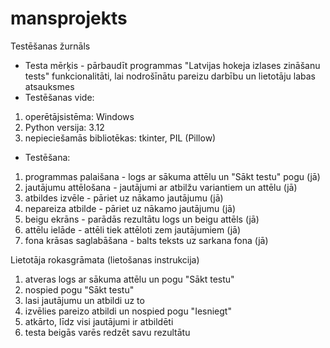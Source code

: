 # mansprojekts

Testēšanas žurnāls
- Testa mērķis - pārbaudīt programmas "Latvijas hokeja izlases zināšanu tests" funkcionalitāti, lai nodrošīnātu pareizu darbību un lietotāju labas atsauksmes
- Testēšanas vide:
1. operētājsistēma: Windows
2. Python versija: 3.12
3. nepieciešamās bibliotēkas: tkinter, PIL (Pillow)
- Testēšana:
1. programmas palaišana - logs ar sākuma attēlu un "Sākt testu" pogu (jā)
2. jautājumu attēlošana - jautājumi ar atbilžu variantiem un attēlu (jā)
3. atbildes izvēle - pāriet uz nākamo jautājumu (jā)
4. nepareiza atbilde - pāriet uz nākamo jautājumu (jā)
5. beigu ekrāns - parādās rezultātu logs un beigu attēls (jā)
6. attēlu ielāde - attēli tiek attēloti zem jautājumiem (jā)
7. fona krāsas saglabāšana - balts teksts uz sarkana fona (jā)

Lietotāja rokasgrāmata (lietošanas instrukcija)
1. atveras logs ar sākuma attēlu un pogu "Sākt testu"
2. nospied pogu "Sākt testu"
3. lasi jautājumu un atbildi uz to
4. izvēlies pareizo atbildi un nospied pogu "Iesniegt"
5. atkārto, līdz visi jautājumi ir atbildēti
6. testa beigās varēs redzēt savu rezultātu
